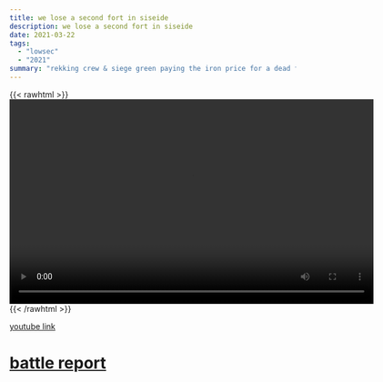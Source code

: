 ```yaml
---
title: we lose a second fort in siseide
description: we lose a second fort in siseide
date: 2021-03-22
tags:
  - "lowsec"
  - "2021"
summary: "rekking crew & siege green paying the iron price for a dead fort"
---
```


{{< rawhtml >}}<video width="640" height="360" controls>
<source src="https://crowdfile.net/snuffed/fort-siseide-2.mp4" type="video/mp4">
Your browser does not support the video tag.</video>{{< /rawhtml >}}

[youtube link](https://www.youtube.com/watch?v=UHsCrQO_Hyg)

# [battle report](https://br.evetools.org/br/6058f33b19edce0013544a2a)

